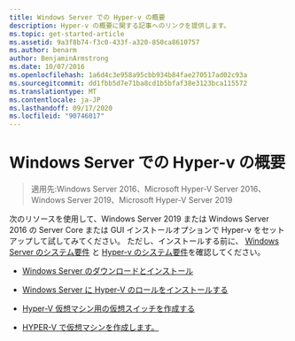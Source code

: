 ```yaml
---
title: Windows Server での Hyper-v の概要
description: Hyper-v の概要に関する記事へのリンクを提供します。
ms.topic: get-started-article
ms.assetid: 9a3f8b74-f3c0-433f-a320-850ca8610757
ms.author: benarm
author: BenjaminArmstrong
ms.date: 10/07/2016
ms.openlocfilehash: 1a6d4c3e958a95cbb934b84fae270517ad02c93a
ms.sourcegitcommit: dd1fbb5d7e71ba8cd1b5bfaf38e3123bca115572
ms.translationtype: MT
ms.contentlocale: ja-JP
ms.lasthandoff: 09/17/2020
ms.locfileid: "90746017"
---
```

# <a name="get-started-with-hyper-v-on-windows-server"></a>Windows Server での Hyper-v の概要

>適用先:Windows Server 2016、Microsoft Hyper-V Server 2016、Windows Server 2019、Microsoft Hyper-V Server 2019

次のリソースを使用して、Windows Server 2019 または Windows Server 2016 の Server Core または GUI インストールオプションで Hyper-v をセットアップして試してみてください。 ただし、インストールする前に、 [Windows Server のシステム要件](../../../get-started/system-requirements.md) と [Hyper-v のシステム要件](../System-requirements-for-Hyper-V-on-Windows.md)を確認してください。

- [Windows Server のダウンロードとインストール](https://www.microsoft.com/evalcenter/evaluate-windows-server-2019)

- [Windows Server に Hyper-V のロールをインストールする](Install-the-Hyper-V-role-on-Windows-Server.md)
- [Hyper-V 仮想マシン用の仮想スイッチを作成する](Create-a-virtual-switch-for-Hyper-V-virtual-machines.md)
- [HYPER-V で仮想マシンを作成します。](Create-a-virtual-machine-in-Hyper-V.md)